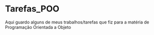 # Tarefas_POO
Aqui guardo alguns de meus trabalhos/tarefas que fiz para a matéria de Programação Orientada a Objeto
